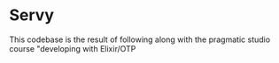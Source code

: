 # Servy

This codebase is the result of following along with the pragmatic studio course "developing with Elixir/OTP



